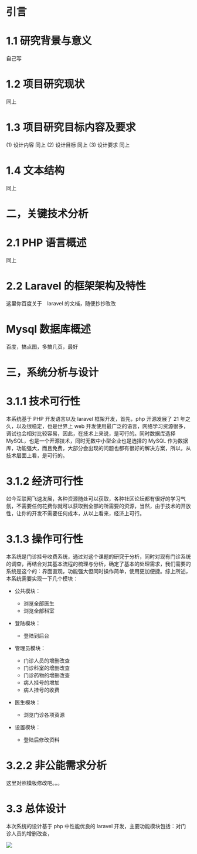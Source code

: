 # 引言

# 1.1 研究背景与意义

自己写

# 1.2 项目研究现状

同上

# 1.3 项目研究目标内容及要求

(1) 设计内容
同上
(2) 设计目标
同上
(3) 设计要求
同上

# 1.4 文本结构

同上

# 二，关键技术分析

# 2.1 PHP 语言概述
同上

# 2.2 Laravel 的框架架构及特性

这里你百度关于　laravel 的文档，随便抄抄改改

# Mysql 数据库概述

百度，搞点图，多搞几页，最好

# 三，系统分析与设计

# 3.1.1 技术可行性

本系统基于 PHP 开发语言以及 laravel 框架开发，首先，php 开源发展了 21 年之久，以及很稳定，也是世界上 web 开发使用最广泛的语言，网络学习资源很多，调试也会相对比较容易，因此，在技术上来说，是可行的。同时数据库选择 MySQL，也是一个开源技术，同时无数中小型企业也是选择的 MySQL 作为数据库，功能强大，而且免费，大部分会出现的问题也都有很好的解决方案，所以，从技术层面上看，是可行的。

# 3.1.2 经济可行性

如今互联网飞速发展，各种资源随处可以获取，各种社区论坛都有很好的学习气氛，不需要任何花费你就可以获取到全部的所需要的资源，当然，由于技术的开放性，让你的开发不需要任何成本，从以上看来，经济上可行。

# 3.1.3 操作可行性

本系统是门诊挂号收费系统，通过对这个课题的研究于分析，同时对现有门诊系统的调查，再结合对其基本流程的梳理与分析，确定了基本的处理需求，我们需要的系统是这个的：界面直观，功能强大但同时操作简单，使用更加便捷。综上所述，本系统需要实现一下几个模块：

* 公共模块：
    * 浏览全部医生
    * 浏览全部科室

* 登陆模块：
    * 登陆到后台

* 管理员模块：
    * 门诊人员的增删改查
    * 门诊科室的增删改查
    * 门诊药物的增删改查
    * 病人挂号的增加
    * 病人挂号的收费

* 医生模块：
    * 浏览门诊各项资源

* 设置模块：
    * 登陆后修改资料

# 3.2.2 非公能需求分析

这里对照模板修改吧。。。

# 3.3 总体设计

本次系统的设计基于 php 中性能优良的 laravel 开发，主要功能模块包括：对门诊人员的增删改查，

![](http://ww1.sinaimg.cn/mw690/baa3278fgw1f2soh74xiaj20dc08haal.jpg)

